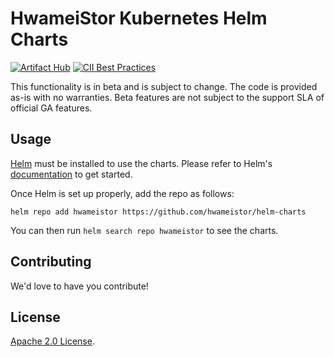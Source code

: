 # HwameiStor Kubernetes Helm Charts

[![Artifact Hub](https://img.shields.io/endpoint?url=https://artifacthub.io/badge/repository/charts-test-1)](https://artifacthub.io/packages/search?repo=charts-test-1) [![CII Best Practices](https://bestpractices.coreinfrastructure.org/projects/5624/badge)](https://bestpractices.coreinfrastructure.org/projects/5624)

This functionality is in beta and is subject to change. The code is provided as-is with no warranties. Beta features are not subject to the support SLA of official GA features.

## Usage

[Helm](https://helm.sh) must be installed to use the charts.
Please refer to Helm's [documentation](https://helm.sh/docs/) to get started.

Once Helm is set up properly, add the repo as follows:

```console
helm repo add hwameistor https://github.com/hwameistor/helm-charts
```

You can then run `helm search repo hwameistor` to see the charts.

## Contributing

We'd love to have you contribute!

## License

<!-- Keep full URL links to repo files because this README syncs from main to gh-pages.  -->
[Apache 2.0 License](https://github.com/hwameistor/helm-charts/blob/helm/LICENSE).
